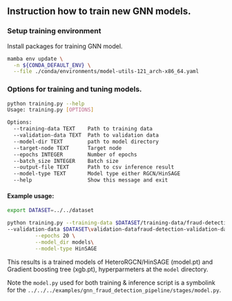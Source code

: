 <!--
SPDX-FileCopyrightText: Copyright (c) 2022-2024, NVIDIA CORPORATION & AFFILIATES. All rights reserved.
SPDX-License-Identifier: Apache-2.0

Licensed under the Apache License, Version 2.0 (the "License");
you may not use this file except in compliance with the License.
You may obtain a copy of the License at

http://www.apache.org/licenses/LICENSE-2.0

Unless required by applicable law or agreed to in writing, software
distributed under the License is distributed on an "AS IS" BASIS,
WITHOUT WARRANTIES OR CONDITIONS OF ANY KIND, either express or implied.
See the License for the specific language governing permissions and
limitations under the License.
-->



## Instruction how to train new GNN models.

### Setup training environment

Install packages for training GNN model.

```bash
mamba env update \
  -n ${CONDA_DEFAULT_ENV} \
  --file ./conda/environments/model-utils-121_arch-x86_64.yaml
```

### Options for training and tuning models.

```bash
python training.py --help
Usage: training.py [OPTIONS]

Options:
  --training-data TEXT    Path to training data
  --validation-data TEXT  Path to validation data
  --model-dir TEXT        path to model directory
  --target-node TEXT      Target node
  --epochs INTEGER        Number of epochs
  --batch_size INTEGER    Batch size
  --output-file TEXT      Path to csv inference result
  --model-type TEXT       Model type either RGCN/HinSAGE
  --help                  Show this message and exit

```


#### Example usage:

```bash
export DATASET=../../dataset

python training.py --training-data $DATASET/training-data/fraud-detection-training-data.csv \
--validation-data $DATASET\validation-datafraud-detection-validation-data.csv \
         --epochs 20 \
         --model_dir models\
         --model-type HinSAGE
```
This results is a trained models of HeteroRGCN/HinSAGE (model.pt) and Gradient boosting tree (xgb.pt), hyperparmeters at the `model` directory.

Note the `model.py` used for both training & inference script is a symbolink for the `../../../examples/gnn_fraud_detection_pipeline/stages/model.py`.
